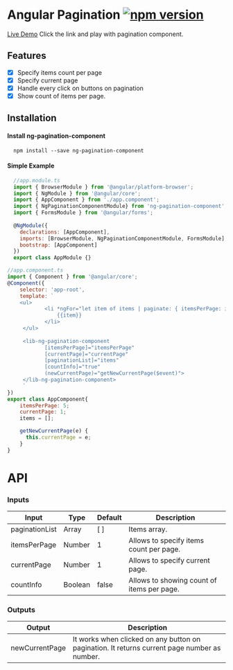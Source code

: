 # Angular Pagination [![npm version](https://badge.fury.io/js/ng-pagination-component.svg)](https://badge.fury.io/js/ng-pagination-component)

[Live Demo](https://isagul.github.io/ng-pagination-component/)
Click the link and play with pagination component.

## Features  
- [x] Specify items count per page
- [x] Specify current page
- [x] Handle every click on buttons on pagination
- [x] Show count of items per page.
  
## Installation  
#### Install ng-pagination-component
```  
  npm install --save ng-pagination-component  
```  
#### Simple Example  
```javascript  
  //app.module.ts
  import { BrowserModule } from '@angular/platform-browser';
  import { NgModule } from '@angular/core';
  import { AppComponent } from './app.component';
  import { NgPaginationComponentModule} from 'ng-pagination-component';  
  import { FormsModule } from '@angular/forms';  
    
  @NgModule({  
    declarations: [AppComponent],  
    imports: [BrowserModule, NgPaginationComponentModule, FormsModule],  
    bootstrap: [AppComponent]  
  })  
  export class AppModule {}  
```  
```javascript
//app.component.ts
import { Component } from '@angular/core';
@Component({
    selector: 'app-root',
    template: `
	<ul>
            <li *ngFor="let item of items | paginate: { itemsPerPage: itemsPerPage, currentPage: currentPage }">
                {{item}}	
            </li>
	 </ul>
  
	 <lib-ng-pagination-component 
            [itemsPerPage]="itemsPerPage"  
            [currentPage]="currentPage"  
            [paginationList]="items"
            [countInfo]="true"  
            (newCurrentPage)="getNewCurrentPage($event)">
	 </lib-ng-pagination-component>
	 `
})
export class AppComponent{
    itemsPerPage: 5;
    currentPage: 1;
    items = []; 

	getNewCurrentPage(e) {  
	  this.currentPage = e;  
	}
}
```
  
# API  
### Inputs  
| Input  | Type | Default | Description  
| ------------- | ------------- | ------------- | -------------  
| paginationList| Array<any>  | [ ]  | Items array. 
| itemsPerPage| Number| 1 | Allows to specify items count per page. 
| currentPage| Number | 1  | Allows to specify current page.
| countInfo| Boolean | false  | Allows to showing count of items per page.

### Outputs  
| Output  | Description  
| ------------- | -------------  
| newCurrentPage| It works when clicked on any button on pagination. It returns current page number as number.
